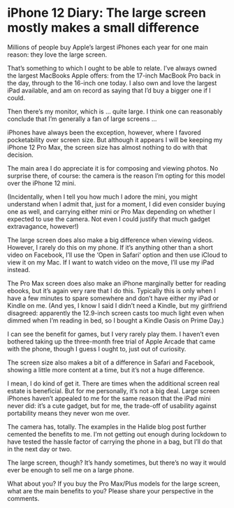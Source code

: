 # iPhone 12 Diary: The large screen mostly makes a small difference

Millions of people buy Apple’s largest iPhones each year for one main reason: they love the large screen.

That’s something to which I ought to be able to relate. I’ve always owned the largest MacBooks Apple offers: from the 17-inch MacBook Pro back in the day, through to the 16-inch one today. I also own and love the largest iPad available, and am on record as saying that I’d buy a bigger one if I could.

Then there’s my monitor, which is … quite large. I think one can reasonably conclude that I’m generally a fan of large screens …

iPhones have always been the exception, however, where I favored pocketability over screen size. But although it appears I will be keeping my iPhone 12 Pro Max, the screen size has almost nothing to do with that decision.

The main area I do appreciate it is for composing and viewing photos. No surprise there, of course: the camera is the reason I’m opting for this model over the iPhone 12 mini.

(Incidentally, when I tell you how much I adore the mini, you might understand when I admit that, just for a moment, I did even consider buying one as well, and carrying either mini or Pro Max depending on whether I expected to use the camera. Not even I could justify that much gadget extravagance, however!)

The large screen does also make a big difference when viewing videos. However, I rarely do this on my phone. If it’s anything other than a short video on Facebook, I’ll use the ‘Open in Safari’ option and then use iCloud to view it on my Mac. If I want to watch video on the move, I’ll use my iPad instead.

The Pro Max screen does also make an iPhone marginally better for reading ebooks, but it’s again very rare that I do this. Typically this is only when I have a few minutes to spare somewhere and don’t have either my iPad or Kindle on me. (And yes, I know I said I didn’t need a Kindle, but my girlfriend disagreed: apparently the 12.9-inch screen casts too much light even when dimmed when I’m reading in bed, so I bought a Kindle Oasis on Prime Day.)

I can see the benefit for games, but I very rarely play them. I haven’t even bothered taking up the three-month free trial of Apple Arcade that came with the phone, though I guess I ought to, just out of curiosity.

The screen size also makes a bit of a difference in Safari and Facebook, showing a little more content at a time, but it’s not a huge difference.

I mean, I do kind of get it. There are times when the additional screen real estate is beneficial. But for me personally, it’s not a big deal. Large screen iPhones haven’t appealed to me for the same reason that the iPad mini never did: it’s a cute gadget, but for me, the trade-off of usability against portability means they never won me over.

The camera has, totally. The examples in the Halide blog post further cemented the benefits to me. I’m not getting out enough during lockdown to have tested the hassle factor of carrying the phone in a bag, but I’ll do that in the next day or two.

The large screen, though? It’s handy sometimes, but there’s no way it would ever be enough to sell me on a large phone.

What about you? If you buy the Pro Max/Plus models for the large screen, what are the main benefits to you? Please share your perspective in the comments.


